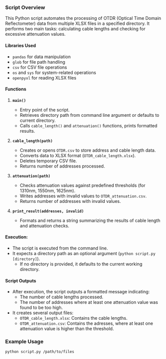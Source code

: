 ### Script Overview

This Python script automates the processing of OTDR (Optical Time Domain Reflectometer) data from multiple XLSX files in a specified directory. It performs two main tasks: calculating cable lengths and checking for excessive attenuation values.

#### Libraries Used
- `pandas` for data manipulation
- `glob` for file path handling
- `csv` for CSV file operations
- `os` and `sys` for system-related operations
- `openpyxl` for reading XLSX files

#### Functions

1. **`main()`**
   - Entry point of the script.
   - Retrieves directory path from command line argument or defaults to current directory.
   - Calls `cable_length()` and `attenuation()` functions, prints formatted results.

2. **`cable_length(path)`**
   - Creates or opens `OTDR.csv` to store address and cable length data.
   - Converts data to XLSX format (`OTDR_cable_length.xlsx`).
   - Deletes temporary CSV file.
   - Returns number of addresses processed.

3. **`attenuation(path)`**
   - Checks attenuation values against predefined thresholds (for 1310nm, 1550nm, 1625nm).
   - Writes addresses with invalid values to `OTDR_attenuation.csv`.
   - Returns number of addresses with invalid values.

4. **`print_result(addresses, invalid)`**
   - Formats and returns a string summarizing the results of cable length and attenuation checks.

#### Execution:
- The script is executed from the command line.
- It expects a directory path as an optional argument (`python script.py [directory]`).
  - If no directory is provided, it defaults to the current working directory.
  
#### Script Outputs
- After execution, the script outputs a formatted message indicating:
  - The number of cable lengths processed.
  - The number of addresses where at least one attenuation value was found to be too high.
- It creates several output files:
  - `OTDR_cable_length.xlsx`: Contains the cable lengths.
  - `OTDR_attenuation.csv`: Contains the adresses, where at least one attenuation value is higher than the threshold.

### Example Usage
```bash
python script.py /path/to/files
